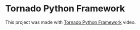 # Tornado Python Framework

This project was made with [Tornado Python Framework](https://www.youtube.com/watch?v=kTaqR1WyT8A&list=PLrOQsSoS-V6_1a2XM_8YWJs89NB4TvgTS&index=1) video.

